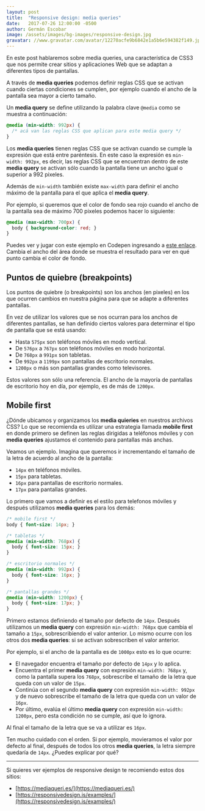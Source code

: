 ```yaml
---
layout: post
title:  "Responsive design: media queries"
date:   2017-07-26 12:00:00 -0500
author: Germán Escobar
image: /assets/images/bg-images/responsive-design.jpg
gravatar: //www.gravatar.com/avatar/12270acfe9b6842e1a5b6e594382f149.jpg?s=80
---
```


En este post hablaremos sobre media queries, una característica de CSS3 que nos permite crear sitios y aplicaciones Web que se adaptan a diferentes tipos de pantallas.<!-- more -->

A través de **media queries** podemos definir reglas CSS que se activan cuando ciertas condiciones se cumplen, por ejemplo cuando el ancho de la pantalla sea mayor a cierto tamaño.

Un **media query** se define utilizando la palabra clave `@media` como se muestra a continuación:

```css
@media (min-width: 992px) {
  /* acá van las reglas CSS que aplican para este media query */
}
```

Los **media queries** tienen reglas CSS que se activan cuando se cumple la expresión que está entre paréntesis. En este caso la expresión es `min-width: 992px`, es decir, las reglas CSS que se encuentran dentro de este **media query** se activan sólo cuando la pantalla tiene un ancho igual o superior a 992 pixeles.

Además de `min-width` también existe `max-width` para definir el ancho máximo de la pantalla para el que aplica el **media query**.

Por ejemplo, si queremos que el color de fondo sea rojo cuando el ancho de la pantalla sea de máximo 700 pixeles podemos hacer lo siguiente:

```css
@media (max-width: 700px) {
  body { background-color: red; }
}
```

Puedes ver y jugar con este ejemplo en Codepen ingresando a <a href="https://codepen.io/germanescobar/pen/qXEgJj?editors=0100" target="_blank">este enlace</a>. Cambia el ancho del área donde se muestra el resultado para ver en qué punto cambia el color de fondo.

## Puntos de quiebre (breakpoints)

Los puntos de quiebre (o breakpoints) son los anchos (en pixeles) en los que ocurren cambios en nuestra página para que se adapte a diferentes pantallas.

En vez de utilizar los valores que se nos ocurran para los anchos de diferentes pantallas, se han definido ciertos valores para determinar el tipo de pantalla que se está usando:

* Hasta `575px` son teléfonos móviles en modo vertical.
* De `576px` a `767px` son teléfonos móviles en modo horizontal.
* De `768px` a `991px` son tabletas.
* De `992px` a `1199px` son pantallas de escritorio normales.
* `1200px` o más son pantallas grandes como televisores.

Estos valores son sólo una referencia. El ancho de la mayoría de pantallas de escritorio hoy en día, por ejemplo, es de más de `1200px`.

## Mobile first

¿Dónde ubicamos y organizamos los **media quieries** en nuestros archivos CSS? Lo que se recomienda es utilizar una estrategia llamada **mobile first** en donde primero se definen las reglas dirigidas a teléfonos móviles y con **media queries** ajustamos el contenido para pantallas más anchas.

Veamos un ejemplo. Imagina que queremos ir incrementando el tamaño de la letra de acuerdo al ancho de la pantalla:

* `14px` en teléfonos móviles.
* `15px` para tabletas.
* `16px` para pantallas de escritorio normales.
* `17px` para pantallas grandes.

Lo primero que vamos a definir es el estilo para telefonos móviles y después utilizamos **media queries** para los demás:

```css
/* mobile first */
body { font-size: 14px; }

/* tabletas */
@media (min-width: 768px) {
  body { font-size: 15px; }
}

/* escritorio normales */
@media (min-width: 992px) {
  body { font-size: 16px; }
}

/* pantallas grandes */
@media (min-width: 1200px) {
  body { font-size: 17px; }
}
```

Primero estamos definiendo el tamaño por defecto de `14px`. Después utilizamos un **media query** con expresión `min-width: 768px` que cambia el tamaño a `15px`, sobrescribiendo el valor anterior. Lo mismo ocurre con los otros dos **media queries**: si se activan sobrescriben el valor anterior.

Por ejemplo, si el ancho de la pantalla es de `1000px` esto es lo que ocurre:

* El navegador encuentra el tamaño por defecto de `14px` y lo aplica.
* Encuentra el primer **media query** con expresión `min-width: 768px` y, como la pantalla supera los `768px`, sobrescribe el tamaño de la letra que queda con un valor de `15px`.
* Continúa con el segundo **media query** con expresión `min-width: 992px` y de nuevo sobrescribe el tamaño de la letra que queda con un valor de `16px`.
* Por último, evalúa el último **media query** con expresión `min-width: 1200px`, pero esta condición no se cumple, así que lo ignora.

Al final el tamaño de la letra que se va a utilizar es `16px`.

Ten mucho cuidado con el orden. Si por ejemplo, movieramos el valor por defecto al final, después de todos los otros **media queries**, la letra siempre quedaría de `14px`. ¿Puedes explicar por qué?

---

Si quieres ver ejemplos de responsive design te recomiendo estos dos sitios:

* [https://mediaqueri.es/](https://mediaqueri.es/)
* [https://responsivedesign.is/examples/](https://responsivedesign.is/examples/)
